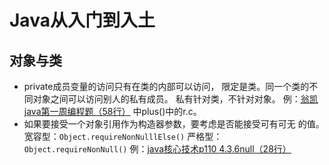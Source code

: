 # Java从入门到入土
## 对象与类
* private成员变量的访问只有在类的内部可以访问，
限定是类。同一个类的不同对象之间可以访问别人的私有成员。
私有针对类，不针对对象。
例：[翁凯java第一周编程题（58行）](File://C:\Users\Administrator\Desktop\practiceJava\moocJavaWengKai\src\fraction\Fraction.java)
中plus()中的r.c。
* 如果要接受一个对象引用作为构造器参数，要考虑是否能接受可有可无
的值。
宽容型：`Object.requireNonNulllElse()`
严格型：`Object.requireNonNull()`
例：[java核心技术p110 4.3.6null（28行）](File://C:\Users\Administrator\Desktop\practiceJava\coreJavaVolume\src\EmployeeTest.java)

